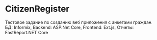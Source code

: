 # CitizenRegister
Тестовое задание по созданию веб приложения с анкетами граждан. БД: Informix, Backend: ASP.Net Core, Frontend: Ext.js, Отчеты: FastReport.NET Core
